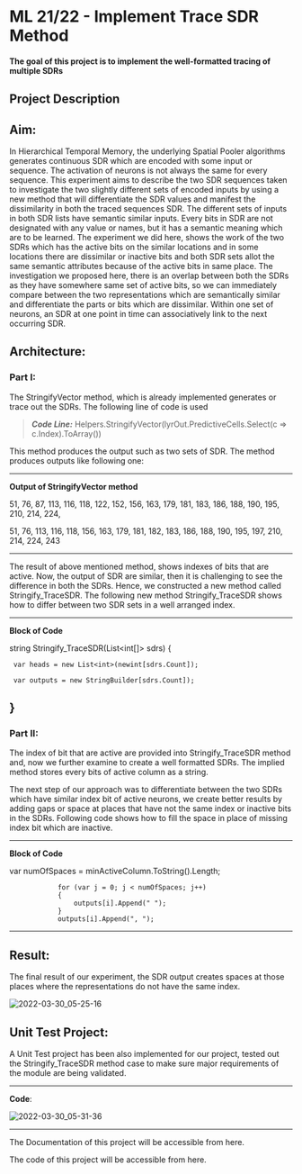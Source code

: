 # ML 21/22 - Implement Trace SDR Method

#### The goal of this project is to implement the well-formatted tracing of multiple SDRs 

## Project Description 
## Aim:
In Hierarchical Temporal Memory, the underlying Spatial Pooler algorithms generates continuous SDR which are encoded with some input or sequence. The activation of neurons is not always the same for every sequence. This experiment aims to describe the two SDR sequences  taken to investigate the two slightly different sets of encoded inputs by using a new method that will differentiate the SDR values and manifest the dissimilarity in both the traced sequences SDR. The different sets of inputs in both SDR lists have semantic similar inputs. Every bits in SDR are not designated with any value or names, but it has a semantic meaning which are to be learned. The experiment we did here, shows the work of the two SDRs which has the active bits on the similar locations and in some locations there are dissimilar or inactive bits and both SDR sets allot the same semantic attributes because of the active bits in same place. The investigation we proposed here, there is an overlap between both the SDRs as they have somewhere same set of active bits, so we can immediately compare between the two representations which are semantically similar and differentiate the parts or bits which are dissimilar. Within one set of neurons, an SDR at one point in time can associatively link to the next occurring SDR.

## Architecture:
### Part I:

The StringifyVector method, which is already implemented generates or trace out the SDRs. The following line of code is used

> **_Code Line:_**  Helpers.StringifyVector(lyrOut.PredictiveCells.Select(c => c.Index).ToArray())

This method produces the output such as two sets of SDR. The method produces outputs like following one:

---

**Output of StringifyVector method**

51, 76, 87, 113, 116, 118, 122, 152, 156, 163, 179, 181, 183, 186, 188, 190, 195, 210, 214, 224, 

51, 76, 113, 116, 118, 156, 163, 179, 181, 182, 183, 186, 188, 190, 195, 197, 210, 214, 224, 243

---
The result of above mentioned method, shows indexes of bits that are active. Now, the output of SDR are similar, then it is challenging to see the difference in both the SDRs. Hence, we constructed a new method called Stringify_TraceSDR. The following new method Stringify_TraceSDR shows how to differ between two SDR sets in a well arranged index.

---

**Block of Code**

string Stringify_TraceSDR(List<int[]> sdrs)
{

     var heads = new List<int>(newint[sdrs.Count]);
     
     var outputs = new StringBuilder[sdrs.Count]);
}
---

### Part II:

The index of bit that are active are provided into Stringify_TraceSDR method and, now we further examine to create a well formatted SDRs. The implied method stores every bits of active column as a string. 

The next step of our approach was to differentiate between the two SDRs which have similar index bit of active neurons, we create better results by adding gaps or space at places that have not the same index or inactive bits in the SDRs. Following code shows how to fill the space in place of missing index bit which are inactive. 

---

**Block of Code**


var numOfSpaces = minActiveColumn.ToString().Length; 

                for (var j = 0; j < numOfSpaces; j++)
                {
                    outputs[i].Append(" ");
                }
                outputs[i].Append(", ");
---

## Result:
The final result of our experiment, the SDR output creates spaces at those places where the representations do not have the same index. 

![2022-03-30_05-25-16](https://user-images.githubusercontent.com/45165287/160745547-ddec4a29-db59-4a7f-a5c3-6f7a75ce11c0.png)


## Unit Test Project:
A Unit Test project has been also implemented for our project, tested out the Stringify_TraceSDR method case to make sure major requirements of the module are being validated.

---
**Code**:

![2022-03-30_05-31-36](https://user-images.githubusercontent.com/45165287/160746004-8a239b6c-0858-4f29-a778-817a91e726e3.png)

---

The Documentation of this project will be accessible from here.

The code of this project will be accessible from here.
